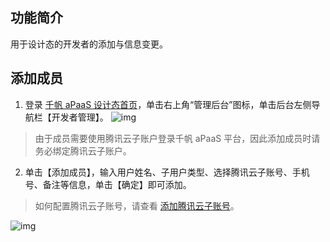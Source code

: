 ## 功能简介
用于设计态的开发者的添加与信息变更。




## 添加成员
1. 登录 [千帆 aPaaS 设计态首页](https://apaas.cloud.tencent.com/)，单击右上角“管理后台”图标，单击后台左侧导航栏【开发者管理】。
 ![img](https://main.qcloudimg.com/raw/96feffba064493b6bf79eb3f8deb8460.png)        
>由于成员需要使用腾讯云子账户登录千帆 aPaaS 平台，因此添加成员时请务必绑定腾讯云子账户。
2. 单击【添加成员】，输入用户姓名、子用户类型、选择腾讯云子账号、手机号、备注等信息，单击【确定】即可添加。
>如何配置腾讯云子账号，请查看 [添加腾讯云子账号](https://cloud.tencent.com/document/product/1365/57493)。

![img](https://main.qcloudimg.com/raw/cc3956b2478a5bd4e01040510f904b2e.png)        
